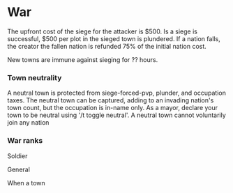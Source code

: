 # War



The upfront cost of the siege for the attacker is $500.
Is a siege is successful, $500 per plot in the sieged town is plundered.
If a nation falls, the creator the fallen nation is refunded 75% of the initial nation cost.

New towns are immune against sieging for ?? hours.



### Town neutrality

A neutral town is protected from siege-forced-pvp, plunder, and occupation taxes. The neutral town can be captured, adding to an invading nation's town count, but the occupation is in-name only.
As a mayor, declare your town to be neutral using '/t toggle neutral'. A neutral town cannot voluntarily join any nation

### War ranks

Soldier

General

When a town 
